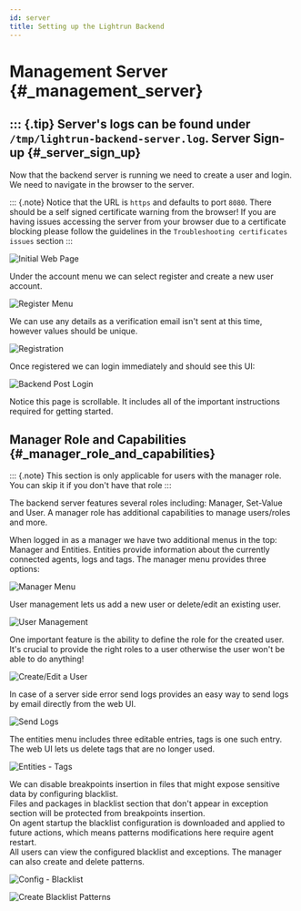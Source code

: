 ```yaml
---
id: server
title: Setting up the Lightrun Backend
---
```


Management Server {#_management_server}
=================
::: {.tip}
Server's logs can be found under `/tmp/lightrun-backend-server.log`.
Server Sign-up {#_server_sign_up}
--------------

Now that the backend server is running we need to create a user and
login. We need to navigate in the browser to the server.

::: {.note}
Notice that the URL is `https` and defaults to port `8080`. There should
be a self signed certificate warning from the browser! If you are having
issues accessing the server from your browser due to a certificate
blocking please follow the guidelines in the
`Troubleshooting certificates issues` section
:::

![Initial Web Page](../../img/backend-first-ui.png)

Under the account menu we can select register and create a new user
account.

![Register Menu](../../img/backend-logged-out-account-menu.png)

We can use any details as a verification email isn't sent at this time,
however values should be unique.

![Registration](../../img/backend-registration.png)

Once registered we can login immediately and should see this UI:

![Backend Post Login](../../img/backend-logged-in.png)

Notice this page is scrollable. It includes all of the important
instructions required for getting started.

Manager Role and Capabilities {#_manager_role_and_capabilities}
-----------------------------

::: {.note}
This section is only applicable for users with the manager role. You can
skip it if you don't have that role
:::

The backend server features several roles including: Manager, Set-Value
and User. A manager role has additional capabilities to manage
users/roles and more.

When logged in as a manager we have two additional menus in the top:
Manager and Entities. Entities provide information about the currently
connected agents, logs and tags. The manager menu provides three
options:

![Manager Menu](../../img/manager-menu.png)

User management lets us add a new user or delete/edit an existing user.

![User Management](../../img/manager-users.png)

One important feature is the ability to define the role for the created
user. It's crucial to provide the right roles to a user otherwise the
user won't be able to do anything!

![Create/Edit a User](../../img/manager-create-user.png)

In case of a server side error send logs provides an easy way to send
logs by email directly from the web UI.

![Send Logs](../../img/manager-send-logs.png)

The entities menu includes three editable entries, tags is one such
entry. The web UI lets us delete tags that are no longer used.

![Entities - Tags](../../img/manager-tags.png)

We can disable breakpoints insertion in files that might expose
sensitive data by configuring blacklist.\
Files and packages in blacklist section that don't appear in exception
section will be protected from breakpoints insertion.\
On agent startup the blacklist configuration is downloaded and applied
to future actions, which means patterns modifications here require agent
restart.\
All users can view the configured blacklist and exceptions. The manager
can also create and delete patterns.

![Config - Blacklist](../../img/blacklist-view.png)

![Create Blacklist Patterns](../../img/blacklist-add.png)


